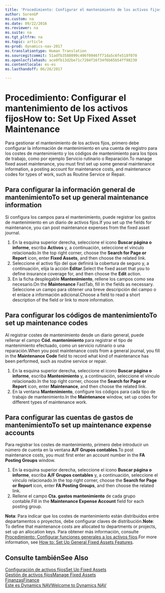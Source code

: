 ```yaml
---
title: 'Procedimiento: Configurar el mantenimiento de los activos fijos'
author: SorenGP
ms.custom: na
ms.date: 09/22/2016
ms.reviewer: na
ms.suite: na
ms.tgt_pltfrm: na
ms.topic: article
ms-prod: dynamics-nav-2017
ms.translationtype: Human Translation
ms.sourcegitcommit: 51adfb3588099c496f0946ff71da5c6fe518f070
ms.openlocfilehash: ace0fb13d2be71c7204f16f34f6b65b54ff98230
ms.contentlocale: es-es
ms.lasthandoff: 06/26/2017

---
```


# <a name="how-to-set-up-fixed-asset-maintenance"></a><span data-ttu-id="7e1a9-102">Procedimiento: Configurar el mantenimiento de los activos fijos</span><span class="sxs-lookup"><span data-stu-id="7e1a9-102">How to: Set Up Fixed Asset Maintenance</span></span>
<span data-ttu-id="7e1a9-103">Para gestionar el mantenimiento de los activos fijos, primero debe configurar la información de mantenimiento en una cuenta de registro para los costes de mantenimiento y los códigos de mantenimiento para los tipos de trabajo, como por ejemplo Servicio rutinario o Reparación.</span><span class="sxs-lookup"><span data-stu-id="7e1a9-103">To manage fixed asset maintenance, you must first set up some general maintenance information, a posting account for maintenance costs, and maintenance codes for types of work, such as Routine Service or Repair.</span></span>

## <a name="to-set-up-general-maintenance-information"></a><span data-ttu-id="7e1a9-104">Para configurar la información general de mantenimiento</span><span class="sxs-lookup"><span data-stu-id="7e1a9-104">To set up general maintenance information</span></span>
<span data-ttu-id="7e1a9-105">Si configura los campos para el mantenimiento, puede registrar los gastos de mantenimiento en un diario de activos fijos.</span><span class="sxs-lookup"><span data-stu-id="7e1a9-105">If you set up the fields for maintenance, you can post maintenance expenses from the fixed asset journal.</span></span>
1. <span data-ttu-id="7e1a9-106">En la esquina superior derecha, seleccione el icono **Buscar página o informe**, escriba **Activos** y, a continuación, seleccione el vínculo relacionado.</span><span class="sxs-lookup"><span data-stu-id="7e1a9-106">In the top right corner, choose the **Search for Page or Report** icon, enter **Fixed Assets**, and then choose the related link.</span></span>
2. <span data-ttu-id="7e1a9-107">Seleccione el activo fijo del que definirá la cobertura de seguro y, a continuación, elija la acción **Editar**.</span><span class="sxs-lookup"><span data-stu-id="7e1a9-107">Select the fixed asset that you to define insurance coverage for, and then choose the **Edit** action.</span></span>
3. <span data-ttu-id="7e1a9-108">En la ficha desplegable **Mantenimiento**, rellene los campos como sea necesario.</span><span class="sxs-lookup"><span data-stu-id="7e1a9-108">On the **Maintenance** FastTab, fill in the fields as necessary.</span></span> <span data-ttu-id="7e1a9-109">Seleccione un campo para obtener una breve descripción del campo o el enlace a información adicional.</span><span class="sxs-lookup"><span data-stu-id="7e1a9-109">Choose a field to read a short description of the field or link to more information.</span></span>

## <a name="to-set-up-maintenance-codes"></a><span data-ttu-id="7e1a9-110">Para configurar los códigos de mantenimiento</span><span class="sxs-lookup"><span data-stu-id="7e1a9-110">To set up maintenance codes</span></span>  
<span data-ttu-id="7e1a9-111">Al registrar costes de mantenimiento desde un diario general, puede rellenar el campo **Cód. mantenimiento** para registrar el tipo de mantenimiento efectuado, como un servicio rutinario o una reparación.</span><span class="sxs-lookup"><span data-stu-id="7e1a9-111">When you post maintenance costs from a general journal, you fill in the **Maintenance Code** field to record what kind of maintenance has been performed, such as routine service or repair.</span></span>
1. <span data-ttu-id="7e1a9-112">En la esquina superior derecha, seleccione el icono **Buscar página o informe**, escriba **Mantenimiento** y, a continuación, seleccione el vínculo relacionado.</span><span class="sxs-lookup"><span data-stu-id="7e1a9-112">In the top right corner, choose the **Search for Page or Report** icon, enter **Maintenance**, and then choose the related link.</span></span>
2. <span data-ttu-id="7e1a9-113">En la ventana **Mantenimiento**, configure los códigos para cada tipo de trabajo de mantenimiento.</span><span class="sxs-lookup"><span data-stu-id="7e1a9-113">In the **Maintenance** window, set up codes for different types of maintenance work.</span></span>

## <a name="to-set-up-maintenance-expense-accounts"></a><span data-ttu-id="7e1a9-114">Para configurar las cuentas de gastos de mantenimiento</span><span class="sxs-lookup"><span data-stu-id="7e1a9-114">To set up maintenance expense accounts</span></span>  
<span data-ttu-id="7e1a9-115">Para registrar los costes de mantenimiento, primero debe introducir un número de cuenta en la ventana **A/F Grupos contables**.</span><span class="sxs-lookup"><span data-stu-id="7e1a9-115">To post maintenance costs, you must first enter an account number in the **FA Posting Groups** window.</span></span>
1. <span data-ttu-id="7e1a9-116">En la esquina superior derecha, seleccione el icono **Buscar página o informe**, escriba **A/F Grupos contables** y, a continuación, seleccione el vínculo relacionado.</span><span class="sxs-lookup"><span data-stu-id="7e1a9-116">In the top right corner, choose the **Search for Page or Report** icon, enter **FA Posting Groups**, and then choose the related link.</span></span>
2. <span data-ttu-id="7e1a9-117">Rellene el campo **Cta. gastos mantenimiento** de cada grupo contable.</span><span class="sxs-lookup"><span data-stu-id="7e1a9-117">Fill in the **Maintenance Expense Account** field for each posting group.</span></span>

<span data-ttu-id="7e1a9-118">**Nota**: Para indicar que los costes de mantenimiento están distribuidos entre departamentos o proyectos, debe configurar claves de distribución.</span><span class="sxs-lookup"><span data-stu-id="7e1a9-118">**Note**: To define that maintenance costs are allocated to departments or projects, set up an allocation keys.</span></span> <span data-ttu-id="7e1a9-119">Para obtener más información, consulte [Procedimiento: Configurar funciones generales a los activos fijos](fa-how-setup-general.md).</span><span class="sxs-lookup"><span data-stu-id="7e1a9-119">For more information, see [How to: Set Up General Fixed Assets Features](fa-how-setup-general.md).</span></span>

## <a name="see-also"></a><span data-ttu-id="7e1a9-120">Consulte también</span><span class="sxs-lookup"><span data-stu-id="7e1a9-120">See Also</span></span>
[<span data-ttu-id="7e1a9-121">Configuración de activos fijos</span><span class="sxs-lookup"><span data-stu-id="7e1a9-121">Set Up Fixed Assets</span></span>](fa-setup.md)  
[<span data-ttu-id="7e1a9-122">Gestión de activos fijos</span><span class="sxs-lookup"><span data-stu-id="7e1a9-122">Manage Fixed Assets</span></span>](fa-manage.md)  
[<span data-ttu-id="7e1a9-123">Finanzas</span><span class="sxs-lookup"><span data-stu-id="7e1a9-123">Finance</span></span>](finance-setup.md)  
[<span data-ttu-id="7e1a9-124">Este es Dynamics NAV</span><span class="sxs-lookup"><span data-stu-id="7e1a9-124">Welcome to Dynamics NAV</span></span>](across-get-started.md)

